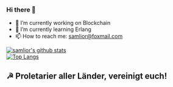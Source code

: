 ### Hi there 👋

- 🔭 I’m currently working on Blockchain
- 🌱 I’m currently learning Erlang
- 📫 How to reach me: samlior@foxmail.com

[![samlior's github stats](https://github-readme-stats.vercel.app/api?username=samlior&count_private=true&show_icons=true)](https://github.com/samlior)
<br>
[![Top Langs](https://github-readme-stats.vercel.app/api/top-langs/?username=samlior&layout=compact)](https://github.com/samlior)

## ☭ Proletarier aller Länder, vereinigt euch!